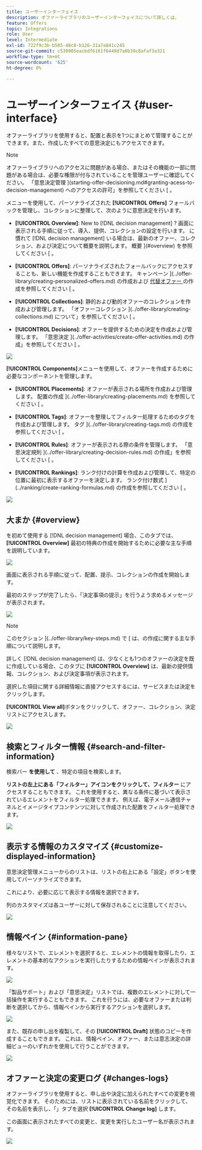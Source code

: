 ```yaml
---
title: ユーザーインターフェイス
description: オファーライブラリのユーザーインターフェイスについて詳しくは、
feature: Offers
topic: Integrations
role: User
level: Intermediate
exl-id: 722f9c3b-b505-48c0-b126-31a7a841c245
source-git-commit: c530905eacbdf6161f6449d7a0b39c8afaf3a321
workflow-type: tm+mt
source-wordcount: '625'
ht-degree: 0%

---
```


# ユーザーインターフェイス {#user-interface}

オファーライブラリを使用すると、配置と表示を1つにまとめて管理することができます。また、作成したすべての意思決定にもアクセスできます。

>[!NOTE]
>
>オファーライブラリへのアクセスに問題がある場合、またはその機能の一部に問題がある場合は、必要な権限が付与されていることを管理ユーザーに確認してください。 「意思決定管理 ](starting-offer-decisioning.md#granting-acess-to-decision-management) へのアクセスの許可」を参照してください [ 。

メニューを使用して、パーソナライズされた  **[!UICONTROL Offers]** フォールバックを管理し、コレクションに整理して、次のように意思決定を行います。

* **[!UICONTROL Overview]**: New to [!DNL decision management] ? 画面に表示される手順に従って、導入、提供、コレクションの設定を行います。 に慣れて [!DNL decision management] いる場合は、最新のオファー、コレクション、および決定について概要を説明します。 概要 ](#overview) を参照してください [ 。

* **[!UICONTROL Offers]**: パーソナライズされたフォールバックにアクセスすることも、新しい機能を作成することもできます。 キャンペーン ](../offer-library/creating-personalized-offers.md) の作成および [ 代替オファー ](../offer-library/creating-fallback-offers.md) の作成を参照してください [ 。

* **[!UICONTROL Collections]**: 静的および動的オファーのコレクションを作成および管理します。 「オファーコレクション ](../offer-library/creating-collections.md) について」を参照してください [ 。

* **[!UICONTROL Decisions]**: オファーを提供するための決定を作成および管理します。 「意思決定 ](../offer-activities/create-offer-activities.md) の作成」を参照してください [ 。

![](../assets/offers_menu.png)

**[!UICONTROL Components]**&#x200B;メニューを使用して、オファーを作成するために必要なコンポーネントを管理します。

* **[!UICONTROL Placements]**: オファーが表示される場所を作成および管理します。 配置の作成 ](../offer-library/creating-placements.md) を参照してください [ 。

* **[!UICONTROL Tags]**: オファーを整理してフィルター処理するためのタグを作成および管理します。 タグ ](../offer-library/creating-tags.md) の作成を参照してください [ 。

* **[!UICONTROL Rules]**: オファーが表示される際の条件を管理します。 「意思決定規則 ](../offer-library/creating-decision-rules.md) の作成」を参照してください [ 。

* **[!UICONTROL Rankings]**: ランク付けの計算を作成および管理して、特定の位置に最初に表示するオファーを決定します。 ランク付け数式 ](../ranking/create-ranking-formulas.md) の作成を参照してください [ 。

![](../assets/offer_activities.png)

## 大まか {#overview}

を初めて使用する [!DNL decision management] 場合、このタブでは、 **[!UICONTROL Overview]** 最初の特典の作成を開始するために必要な主な手順を説明しています。

![](../assets/overview_onboarding.png)

画面に表示される手順に従って、配置、提示、コレクションの作成を開始します。

最初のステップが完了したら、「決定事項の提示」を行うよう求めるメッセージが表示されます。

![](../assets/overview_collection-created.png)

>[!NOTE]
>
>このセクション ](../offer-library/key-steps.md) で [ は、の作成に関する主な手順について説明します。

詳しく [!DNL decision management] は、少なくとも1つのオファーの決定を既に作成している場合、このタブに **[!UICONTROL Overview]** は、最新の提供情報、コレクション、および決定事項が表示されます。

選択した項目に関する詳細情報に直接アクセスするには、サービスまたは決定をクリックします。

**[!UICONTROL View all]**&#x200B;ボタンをクリックして、オファー、コレクション、決定リストにアクセスします。

![](../assets/overview_view-all.png)

## 検索とフィルター情報 {#search-and-filter-information}

検索バー **を使用して** 、特定の項目を検索します。

**リストの左上にある「フィルター」アイコンをクリックして、フィルター** にアクセスすることもできます。 これを使用すると、異なる条件に基づいて表示されているエレメントをフィルター処理できます。 例えば、電子メール通信チャネルとイメージタイプコンテンツに対して作成された配置をフィルター処理できます。

![](../assets/filters.png)

## 表示する情報のカスタマイズ {#customize-displayed-information}

意思決定管理メニューからのリストは、リストの右上にある「設定」ボタンを使用してパーソナライズできます。

これにより、必要に応じて表示する情報を選択できます。

列のカスタマイズは各ユーザーに対して保存されることに注意してください。

![](../assets/columns.png)

## 情報ペイン {#information-pane}

様々なリストで、エレメントを選択すると、エレメントの情報を取得したり、エレメントの基本的なアクションを実行したりするための情報ペインが表示されます。

![](../assets/information-pane.png)

「製品サポート」および「意思決定」リストでは、複数のエレメントに対して一括操作を実行することもできます。 これを行うには、必要なオファーまたは判断を選択してから、情報ペインから実行するアクションを選択します。

![](../assets/bulk-actions.png)

また、既存の申し出を複製して、その **[!UICONTROL Draft]** 状態のコピーを作成することもできます。 これは、情報ペイン、オファー、または意志決定の詳細ビューのいずれかを使用して行うことができます。

![](../assets/duplicate-offer.png)

## オファーと決定の変更ログ {#changes-logs}

オファーライブラリを使用すると、申し出や決定に加えられたすべての変更を視覚化できます。 そのためには、リストに表示されている名前をクリックして、その名前を表示し、「」タブを選択 **[!UICONTROL Change log]** します。

この画面に表示されたすべての変更と、変更を実行したユーザー名が表示されます。

![](../assets/change-logs.png)
